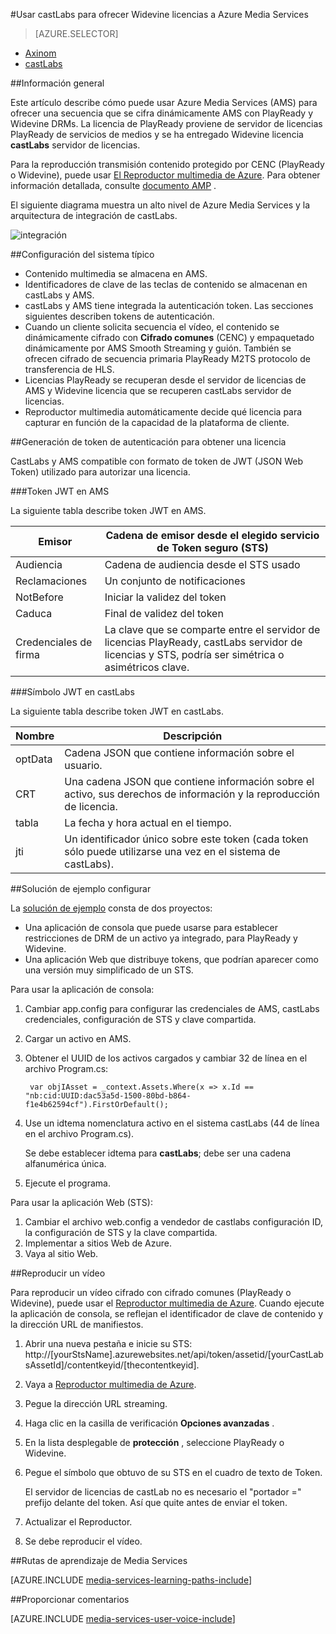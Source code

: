 <properties 
    pageTitle="Usar castLabs para ofrecer Widevine licencias a Azure Media Services | Microsoft Azure" 
    description="Este artículo describe cómo puede usar Azure Media Services (AMS) para ofrecer una secuencia que se cifra dinámicamente AMS con PlayReady y Widevine DRMs. La licencia de PlayReady proviene de servidor de licencias PlayReady de servicios de medios y se ha entregado Widevine licencia castLabs servidor de licencias." 
    services="media-services" 
    documentationCenter="" 
    authors="Mingfeiy" 
    manager="erikre" 
    editor=""/>

<tags 
    ms.service="media-services" 
    ms.workload="media" 
    ms.tgt_pltfrm="na" 
    ms.devlang="na" 
    ms.topic="article" 
    ms.date="09/26/2016"  
    ms.author="Mingfeiy;willzhan;Juliako"/>


#<a name="using-castlabs-to-deliver-widevine-licenses-to-azure-media-services"></a>Usar castLabs para ofrecer Widevine licencias a Azure Media Services

> [AZURE.SELECTOR]
- [Axinom](media-services-axinom-integration.md)
- [castLabs](media-services-castlabs-integration.md)

##<a name="overview"></a>Información general

Este artículo describe cómo puede usar Azure Media Services (AMS) para ofrecer una secuencia que se cifra dinámicamente AMS con PlayReady y Widevine DRMs. La licencia de PlayReady proviene de servidor de licencias PlayReady de servicios de medios y se ha entregado Widevine licencia **castLabs** servidor de licencias.

Para la reproducción transmisión contenido protegido por CENC (PlayReady o Widevine), puede usar [El Reproductor multimedia de Azure](http://amsplayer.azurewebsites.net/azuremediaplayer.html). Para obtener información detallada, consulte [documento AMP](http://amp.azure.net/libs/amp/latest/docs/) .

El siguiente diagrama muestra un alto nivel de Azure Media Services y la arquitectura de integración de castLabs.

![integración](./media/media-services-castlabs-integration/media-services-castlabs-integration.png)

##<a name="typical-system-set-up"></a>Configuración del sistema típico

- Contenido multimedia se almacena en AMS.
- Identificadores de clave de las teclas de contenido se almacenan en castLabs y AMS.
- castLabs y AMS tiene integrada la autenticación token. Las secciones siguientes describen tokens de autenticación. 
- Cuando un cliente solicita secuencia el vídeo, el contenido se dinámicamente cifrado con **Cifrado comunes** (CENC) y empaquetado dinámicamente por AMS Smooth Streaming y guión. También se ofrecen cifrado de secuencia primaria PlayReady M2TS protocolo de transferencia de HLS.
- Licencias PlayReady se recuperan desde el servidor de licencias de AMS y Widevine licencia que se recuperen castLabs servidor de licencias. 
- Reproductor multimedia automáticamente decide qué licencia para capturar en función de la capacidad de la plataforma de cliente. 

##<a name="authentication-token-generation-for-getting-a-license"></a>Generación de token de autenticación para obtener una licencia

CastLabs y AMS compatible con formato de token de JWT (JSON Web Token) utilizado para autorizar una licencia. 

###<a name="jwt-token-in-ams"></a>Token JWT en AMS 

La siguiente tabla describe token JWT en AMS. 

Emisor|Cadena de emisor desde el elegido servicio de Token seguro (STS)
---|---
Audiencia|Cadena de audiencia desde el STS usado
Reclamaciones|Un conjunto de notificaciones
NotBefore|Iniciar la validez del token
Caduca|Final de validez del token
Credenciales de firma|La clave que se comparte entre el servidor de licencias PlayReady, castLabs servidor de licencias y STS, podría ser simétrica o asimétricos clave.

###<a name="jwt-token-in-castlabs"></a>Símbolo JWT en castLabs

La siguiente tabla describe token JWT en castLabs. 

Nombre|Descripción
---|---
optData|Cadena JSON que contiene información sobre el usuario. 
CRT|Una cadena JSON que contiene información sobre el activo, sus derechos de información y la reproducción de licencia.
tabla|La fecha y hora actual en el tiempo.
jti|Un identificador único sobre este token (cada token sólo puede utilizarse una vez en el sistema de castLabs).

##<a name="sample-solution-set-up"></a>Solución de ejemplo configurar 

La [solución de ejemplo](https://github.com/AzureMediaServicesSamples/CastlabsIntegration) consta de dos proyectos:

-   Una aplicación de consola que puede usarse para establecer restricciones de DRM de un activo ya integrado, para PlayReady y Widevine.
-   Una aplicación Web que distribuye tokens, que podrían aparecer como una versión muy simplificado de un STS.


Para usar la aplicación de consola:

1.  Cambiar app.config para configurar las credenciales de AMS, castLabs credenciales, configuración de STS y clave compartida.
2.  Cargar un activo en AMS.
3.  Obtener el UUID de los activos cargados y cambiar 32 de línea en el archivo Program.cs:

         var objIAsset = _context.Assets.Where(x => x.Id == "nb:cid:UUID:dac53a5d-1500-80bd-b864-f1e4b62594cf").FirstOrDefault();

4.  Use un idtema nomenclatura activo en el sistema castLabs (44 de línea en el archivo Program.cs).

    Se debe establecer idtema para **castLabs**; debe ser una cadena alfanumérica única.

5.  Ejecute el programa.


Para usar la aplicación Web (STS):

1.  Cambiar el archivo web.config a vendedor de castlabs configuración ID, la configuración de STS y la clave compartida.
2.  Implementar a sitios Web de Azure.
3.  Vaya al sitio Web.

##<a name="playing-back-a-video"></a>Reproducir un vídeo

Para reproducir un vídeo cifrado con cifrado comunes (PlayReady o Widevine), puede usar el [Reproductor multimedia de Azure](http://amsplayer.azurewebsites.net/azuremediaplayer.html). Cuando ejecute la aplicación de consola, se reflejan el identificador de clave de contenido y la dirección URL de manifiestos.

1.  Abrir una nueva pestaña e inicie su STS: http://[yourStsName].azurewebsites.net/api/token/assetid/[yourCastLabsAssetId]/contentkeyid/[thecontentkeyid].
2.  Vaya a [Reproductor multimedia de Azure](http://amsplayer.azurewebsites.net/azuremediaplayer.html).
3.  Pegue la dirección URL streaming.
4.  Haga clic en la casilla de verificación **Opciones avanzadas** .
5.  En la lista desplegable de **protección** , seleccione PlayReady o Widevine.
6.  Pegue el símbolo que obtuvo de su STS en el cuadro de texto de Token. 
    
    El servidor de licencias de castLab no es necesario el "portador =" prefijo delante del token. Así que quite antes de enviar el token.
7.  Actualizar el Reproductor.
8.  Se debe reproducir el vídeo.


##<a name="media-services-learning-paths"></a>Rutas de aprendizaje de Media Services

[AZURE.INCLUDE [media-services-learning-paths-include](../../includes/media-services-learning-paths-include.md)]

##<a name="provide-feedback"></a>Proporcionar comentarios

[AZURE.INCLUDE [media-services-user-voice-include](../../includes/media-services-user-voice-include.md)]
